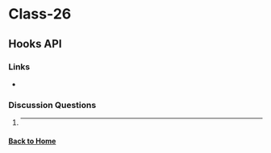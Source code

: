 # Class-26
## Hooks API

### Links
- 


### Discussion Questions
1. ****


#### [Back to Home](README.md)